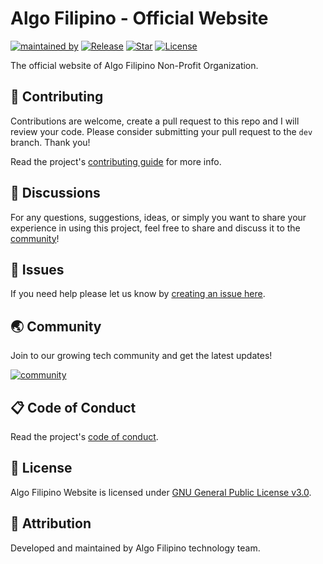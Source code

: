 # Algo Filipino - Official Website

[![maintained by](https://img.shields.io/badge/maintained%20by-Algo%20Filipino-blue.svg?longCache=true&style=flat-square)](https://algofilipino.com) [![Release](https://img.shields.io/github/release/algofilipino/website.svg?style=flat-square)](https://github.com/algofilipino/website/releases) [![Star](https://img.shields.io/github/stars/algofilipino/website.svg?style=flat-square)](https://github.com/algofilipino/website/stargazers) [![License](https://img.shields.io/github/license/algofilipino/website.svg?style=flat-square)](https://github.com/algofilipino/website/blob/main/LICENSE)

The official website of Algo Filipino Non-Profit Organization.

## 🎯 Contributing

Contributions are welcome, create a pull request to this repo and I will review your code. Please consider submitting your pull request to the ```dev``` branch. Thank you!

Read the project's [contributing guide](./CONTRIBUTING.md) for more info.

## 💬 Discussions

For any questions, suggestions, ideas, or simply you want to share your experience in using this project, feel free to share and discuss it to the [community](https://github.com/algofilipino/website/discussions)!

## 🐛 Issues

If you need help please let us know by [creating an issue here](https://github.com/algofilipino/website/issues/new).

## 🌏 Community

Join to our growing tech community and get the latest updates!

[![community](https://discordapp.com/api/guilds/785823868668739604/widget.png?style=banner2)](https://algofilipino.com/discord)

## 📋 Code of Conduct

Read the project's [code of conduct](./CODE_OF_CONDUCT.md).

## 📃 License

Algo Filipino Website is licensed under [GNU General Public License v3.0](https://opensource.org/licenses/GPL-3.0).

## 📝 Attribution

Developed and maintained by Algo Filipino technology team.
